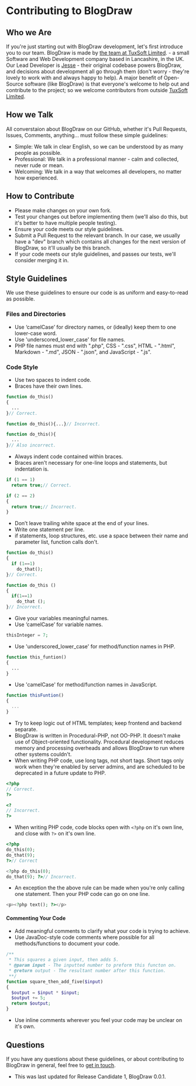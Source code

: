# Contributing to BlogDraw

## Who we Are

If you're just starting out with BlogDraw development, let's first introduce you to our team.  BlogDraw is made by [the team at TuxSoft Limited](https://github.com/TuxSoftLimited "TuxSoft Limited - @TuxSoftLimited"). - a small Software and Web Development company based in Lancashire, in the UK.  Our Lead Developer is [Jesse](https://github.com/JamesPhillipsUK "Jesse - @JamesPhillipsUK") - their original codebase powers BlogDraw, and decisions about development all go through them (don't worry - they're lovely to work with and always happy to help).  A major benefit of Open-Source software (like BlogDraw) is that everyone's welcome to help out and contribute to the project; so we welcome contributors from outside [TuxSoft Limited](https://github.com/TuxSoftLimited "@TuxSoftLimited").

## How we Talk

All converstaion about BlogDraw on our GitHub, whether it's Pull Requests, Issues, Comments, anything... must follow these simple guidelines:

- Simple: We talk in clear English, so we can be understood by as many people as possible.
- Professional: We talk in a professional manner - calm and collected, never rude or mean.
- Welcoming: We talk in a way that welcomes all developers, no matter how experienced.

## How to Contribute

- Please make changes on your own fork.
- Test your changes out before implementing them (we'll also do this, but it's better to have multiple people testing).
- Ensure your code meets our style guidelines.
- Submit a Pull Request to the relevant branch.  In our case, we usually have a "dev" branch which contains all changes for the next version of BlogDraw, so it'll usually be this branch.
- If your code meets our style guidelines, and passes our tests, we'll consider merging it in.

## Style Guidelines

We use these guidelines to ensure our code is as uniform and easy-to-read as possible.

### Files and Directories

- Use ‘camelCase’ for directory names, or (ideally) keep them to one lower-case word.
- Use 'underscored_lower_case' for file names.
- PHP file names must end with ".php", CSS - ".css", HTML - ".html", Markdown - ".md", JSON - ".json", and JavaScript - ".js".

### Code Style

- Use two spaces to indent code.
- Braces have their own lines.

```php
function do_this()
{
  ...
}// Correct.

function do_this(){...}// Incorrect.

function do_this(){
  ...
}// Also incorrect.
```

- Always indent code contained within braces.
- Braces aren't necessary for one-line loops and statements, but indentation is.

```php
if (1 == 1)
  return true;// Correct.

if (2 == 2)
{
  return true;// Incorrect.
}
```

- Don’t leave trailing white space at the end of your lines.
- Write one statement per line.
- if statements, loop structures, etc. use a space between their name and parameter list, function calls don't.

```php
function do_this()
{
  if (1==1)
    do_that();
}// Correct.

function do_this ()
{
  if(1==1)
    do_that ();
}// Incorrect.
```

- Give your variables meaningful names.
- Use ‘camelCase’ for variable names.

```php
thisInteger = 7;
```

- Use 'underscored_lower_case' for method/function names in PHP.

```php
function this_funtion()
{
  ...
}
```

- Use 'camelCase' for method/function names in JavaScript.

```js
function thisFuntion()
{
  ...
}
```

- Try to keep logic out of HTML templates; keep frontend and backend separate.
- BlogDraw is written in Procedural-PHP, not OO-PHP.  It doesn't make use of Object-oriented functionality.  Procedural development reduces memory and processing overheads and allows BlogDraw to run where other systems couldn't.
- When writing PHP code, use long tags, not short tags.  Short tags only work when they're enabled by server admins, and are scheduled to be deprecated in a future update to PHP.

```php
<?php
// Correct.
?>

<?
// Incorrect.
?>
```

- When writing PHP code, code blocks open with ```<?php``` on it's own line, and close with ```?>``` on it's own line.

```php
<?php
do_this(0);
do_that(9);
?>// Correct

<?php do_this(0);
do_that(9); ?>// Incorrect.
```

- An exception the the above rule can be made when you're only calling one statement.  Then your PHP code can go on one line.

```php
<p><?php text(); ?></p>
```

#### Commenting Your Code

- Add meaningful comments to clarify what your code is trying to achieve.
- Use JavaDoc-style code comments where possible for all methods/functions to document your code.

```php
/**
 * This squares a given input, then adds 5.
 * @param input - The inputted number to preform this functon on.
 * @return output - The resultant number after this function.
 **/
function square_then_add_five($input)
{
  $output = $input * $input;
  $output += 5;
  return $output;
}
```

- Use inline comments wherever you feel your code may be unclear on it's own.

## Questions

If you have any questions about these guidelines, or about contributing to BlogDraw in general, feel free to [get in touch](https://tuxsoft.uk/Contact/ "Get in touch with us.").

- This was last updated for Release Candidate 1, BlogDraw 0.0.1.
